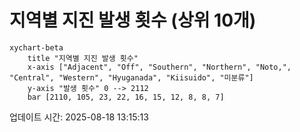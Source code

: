 # 지역별 지진 발생 횟수 (상위 10개)

```mermaid
xychart-beta
    title "지역별 지진 발생 횟수"
    x-axis ["Adjacent", "Off", "Southern", "Northern", "Noto,", "Central", "Western", "Hyuganada", "Kiisuido", "미분류"]
    y-axis "발생 횟수" 0 --> 2112
    bar [2110, 105, 23, 22, 16, 15, 12, 8, 8, 7]
```

업데이트 시간: 2025-08-18 13:15:13
